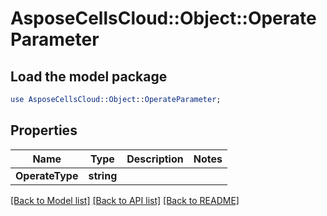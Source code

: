 # AsposeCellsCloud::Object::OperateParameter 

## Load the model package
```perl
use AsposeCellsCloud::Object::OperateParameter;
```

## Properties
Name | Type | Description | Notes
------------ | ------------- | ------------- | -------------
**OperateType** | **string** |  |  

[[Back to Model list]](../README.md#documentation-for-models) [[Back to API list]](../README.md#documentation-for-api-endpoints) [[Back to README]](../README.md)

